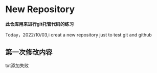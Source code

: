 # New Repository
**此仓库用来进行git托管代码的练习**

Today，2022/10/03,i creat a new repository just to test git and github
## 第一次修改内容
txt添加失败
